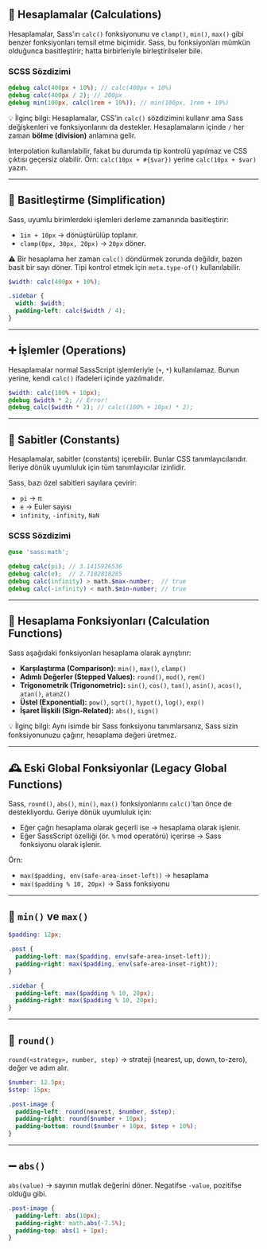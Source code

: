 ## 🔢 Hesaplamalar (Calculations)

Hesaplamalar, Sass’ın `calc()` fonksiyonunu ve `clamp()`, `min()`, `max()` gibi benzer fonksiyonları temsil etme biçimidir. Sass, bu fonksiyonları mümkün olduğunca basitleştirir; hatta birbirleriyle birleştirilseler bile.

### SCSS Sözdizimi

```scss
@debug calc(400px + 10%); // calc(400px + 10%)
@debug calc(400px / 2); // 200px
@debug min(100px, calc(1rem + 10%)); // min(100px, 1rem + 10%)
```

💡 İlginç bilgi:
Hesaplamalar, CSS’in `calc()` sözdizimini kullanır ama Sass değişkenleri ve fonksiyonlarını da destekler.
Hesaplamaların içinde `/` her zaman **bölme (division)** anlamına gelir.

Interpolation kullanılabilir, fakat bu durumda tip kontrolü yapılmaz ve CSS çıktısı geçersiz olabilir.
Örn: `calc(10px + #{$var})` yerine `calc(10px + $var)` yazın.

---

## 🔽 Basitleştirme (Simplification)

Sass, uyumlu birimlerdeki işlemleri derleme zamanında basitleştirir:

* `1in + 10px` → dönüştürülüp toplanır.
* `clamp(0px, 30px, 20px)` → `20px` döner.

⚠️ Bir hesaplama her zaman `calc()` döndürmek zorunda değildir, bazen basit bir sayı döner.
Tipi kontrol etmek için `meta.type-of()` kullanılabilir.

```scss
$width: calc(400px + 10%);

.sidebar {
  width: $width;
  padding-left: calc($width / 4);
}
```

---

## ➕ İşlemler (Operations)

Hesaplamalar normal SassScript işlemleriyle (`+`, `*`) kullanılamaz.
Bunun yerine, kendi `calc()` ifadeleri içinde yazılmalıdır.

```scss
$width: calc(100% + 10px);
@debug $width * 2; // Error!
@debug calc($width * 2); // calc((100% + 10px) * 2);
```

---

## 🔣 Sabitler (Constants)

Hesaplamalar, sabitler (constants) içerebilir. Bunlar CSS tanımlayıcılarıdır.
İleriye dönük uyumluluk için tüm tanımlayıcılar izinlidir.

Sass, bazı özel sabitleri sayılara çevirir:

* `pi` → π
* `e` → Euler sayısı
* `infinity`, `-infinity`, `NaN`

### SCSS Sözdizimi

```scss
@use 'sass:math';

@debug calc(pi); // 3.1415926536
@debug calc(e);  // 2.7182818285
@debug calc(infinity) > math.$max-number;  // true
@debug calc(-infinity) < math.$min-number; // true
```

---

## 🧮 Hesaplama Fonksiyonları (Calculation Functions)

Sass aşağıdaki fonksiyonları hesaplama olarak ayrıştırır:

* **Karşılaştırma (Comparison):** `min()`, `max()`, `clamp()`
* **Adımlı Değerler (Stepped Values):** `round()`, `mod()`, `rem()`
* **Trigonometrik (Trigonometric):** `sin()`, `cos()`, `tan()`, `asin()`, `acos()`, `atan()`, `atan2()`
* **Üstel (Exponential):** `pow()`, `sqrt()`, `hypot()`, `log()`, `exp()`
* **İşaret İlişkili (Sign-Related):** `abs()`, `sign()`

💡 İlginç bilgi:
Aynı isimde bir Sass fonksiyonu tanımlarsanız, Sass sizin fonksiyonunuzu çağırır, hesaplama değeri üretmez.

---

## 🕰️ Eski Global Fonksiyonlar (Legacy Global Functions)

Sass, `round()`, `abs()`, `min()`, `max()` fonksiyonlarını `calc()`’tan önce de destekliyordu.
Geriye dönük uyumluluk için:

* Eğer çağrı hesaplama olarak geçerli ise → hesaplama olarak işlenir.
* Eğer SassScript özelliği (ör. `%` mod operatörü) içerirse → Sass fonksiyonu olarak işlenir.

Örn:

* `max($padding, env(safe-area-inset-left))` → hesaplama
* `max($padding % 10, 20px)` → Sass fonksiyonu

---

## 📏 `min()` ve `max()`

```scss
$padding: 12px;

.post {
  padding-left: max($padding, env(safe-area-inset-left));
  padding-right: max($padding, env(safe-area-inset-right));
}

.sidebar {
  padding-left: max($padding % 10, 20px);
  padding-right: max($padding % 10, 20px);
}
```

---

## 🔄 `round()`

`round(<strategy>, number, step)` → strateji (nearest, up, down, to-zero), değer ve adım alır.

```scss
$number: 12.5px;
$step: 15px;

.post-image {
  padding-left: round(nearest, $number, $step);
  padding-right: round($number + 10px);
  padding-bottom: round($number + 10px, $step + 10%);
}
```

---

## ➖ `abs()`

`abs(value)` → sayının mutlak değerini döner.
Negatifse `-value`, pozitifse olduğu gibi.

```scss
.post-image {
  padding-left: abs(10px);
  padding-right: math.abs(-7.5%);
  padding-top: abs(1 + 1px);
}
```
